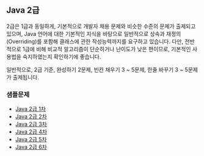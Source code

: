## Java 2급

2급은 1급과 동일하게, 기본적으로 개발자 채용 문제와 비슷한 수준의 문제가 출제되고 있으며, Java 언어에 대한 기본적인 지식을 바탕으로 일반적으로 상속과 재정의(Overriding)를 포함해
클래스에 관한 작성능력까지를 요구하고 있습니다. 다만, 전반적으로 1급에 비해 비교적 알고리즘이 단순하거나 난이도가 낮은 편이므로, 기본적인 사용법을 숙지하였는지 확인하기에 좋습니다.

일반적으로, 2급 기준, 완성하기 2문제, 빈칸 채우기 3 ~ 5문제, 한줄 바꾸기 3 ~ 5문제가 출제됩니다.


### 샘플문제

* [Java 2급 1차](https://github.com/tnehf18/cosPro/blob/main/java/ex_2nd/ex_2nd_01/no_list.md "Java 2급 1차")
* [Java 2급 2차](https://github.com/tnehf18/cosPro/blob/main/java/ex_2nd/ex_2nd_02/no_list.md "Java 2급 2차")
* [Java 2급 3차](https://github.com/tnehf18/cosPro/blob/main/java/ex_2nd/ex_2nd_03/no_list.md "Java 2급 3차")
* [Java 2급 4차]()
* [Java 2급 5차]()
* [Java 2급 6차]()
